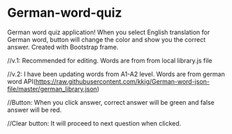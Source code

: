 # German-word-quiz
German word quiz application!
When you select English translation for German word, button will change the color and show you the correct answer.
Created with Bootstrap frame.

//v.1: Recommended for editing. Words are from from local library.js file

//v.2: I have been updating words from A1-A2 level. Words are from german word API(https://raw.githubusercontent.com/kkig/German-word-json-file/master/german_library.json)

//Button: 
When you click answer, correct answer will be green and false answer will be red.

//Clear button: 
It will proceed to next question when clicked.
